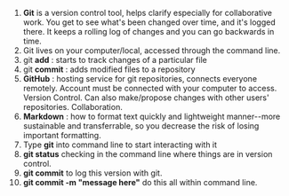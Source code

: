1. **Git** is a version control tool, helps clarify especially for collaborative work. You get to see what's been changed over time, and it's logged there. It keeps a rolling log of changes and you can go backwards in time.
1. Git lives on your computer/local, accessed through the command line.
1. git **add** : starts to track changes of a particular file
1. git **commit** : adds modified files to a repository
1. **GitHub** : hosting service for git repositories, connects everyone remotely. Account must be connected with your computer to access. Version Control. Can also make/propose changes with other users' repositories. Collaboration.
1. **Markdown** : how to format text quickly and lightweight manner--more sustainable and transferrable, so you decrease the risk of losing important formatting.
1. Type **git** into command line to start interacting with it
1. **git status** checking in the command line where things are in version control.
1. **git commit** to log this version with git.
1. **git commit -m "message here"** do this all within command line.